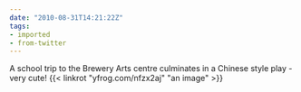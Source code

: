 ```yaml
---
date: "2010-08-31T14:21:22Z"
tags:
- imported
- from-twitter
---
```

A school trip to the Brewery Arts centre culminates in a Chinese style play - very cute\!  {{< linkrot "yfrog.com/nfzx2aj" "an image" >}}
